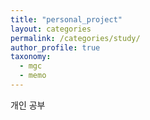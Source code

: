 ```yaml
---
title: "personal_project"
layout: categories
permalink: /categories/study/
author_profile: true
taxonomy:
  - mgc
  - memo
---
```

개인 공부
